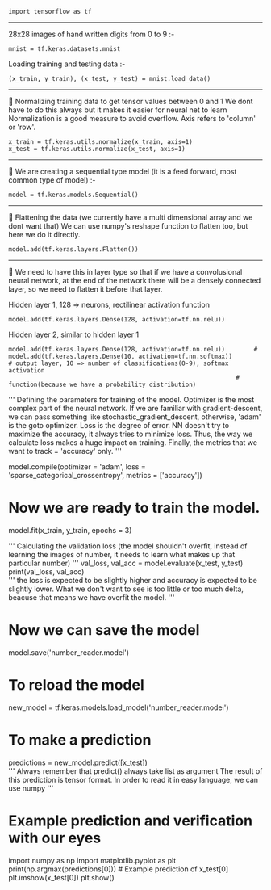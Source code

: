    import tensorflow as tf
    
***
28x28 images of hand written digits from 0 to 9 :-

    mnist = tf.keras.datasets.mnist

Loading training and testing data :-

    (x_train, y_train), (x_test, y_test) = mnist.load_data()

***
💢 Normalizing training data to get tensor values between 0 and 1
We dont have to do this always but it makes it easier for neural net to learn
Normalization is a good measure to avoid overflow. Axis refers to 'column' or 'row'.

    x_train = tf.keras.utils.normalize(x_train, axis=1)
    x_test = tf.keras.utils.normalize(x_test, axis=1)

***
💢 We are creating a sequential type model (it is a feed forward, most common type of model) :-

    model = tf.keras.models.Sequential()

***
💢 Flattening the data (we currently have a multi dimensional array and we dont want that)
We can use numpy's reshape function to flatten too, but here we do it directly.

    model.add(tf.keras.layers.Flatten()) 

***
💢 We need to have this in layer type so that if we have a convolusional neural network,
at the end of the network there will be a densely connected layer, so we need to flatten 
it before that layer.

Hidden layer 1, 128 => neurons, rectilinear activation function

    model.add(tf.keras.layers.Dense(128, activation=tf.nn.relu))
    
Hidden layer 2, similar to hidden layer 1   
    
    model.add(tf.keras.layers.Dense(128, activation=tf.nn.relu))        # 
    model.add(tf.keras.layers.Dense(10, activation=tf.nn.softmax))        # output layer, 10 => number of classifications(0-9), softmax activation
                                                                   # function(because we have a probability distribution)
'''
Defining the parameters for training of the model.
Optimizer is the most complex part of the neural network. If we are familiar with gradient-descent,
we can pass something like stochastic_gradient_descent, otherwise, 'adam' is the goto optimizer.
Loss is the degree of error. NN doesn't try to maximize the accuracy, it always tries to minimize loss.
Thus, the way we calculate loss makes a huge impact on training.
Finally, the metrics that we want to track = 'accuracy' only.
'''

model.compile(optimizer = 'adam',
              loss = 'sparse_categorical_crossentropy',
              metrics = ['accuracy'])

# Now we are ready to train the model.
model.fit(x_train, y_train, epochs = 3)

'''
Calculating the validation loss (the model shouldn't overfit, instead of learning the images of number,
it needs to learn what makes up that particular number)
'''
val_loss, val_acc = model.evaluate(x_test, y_test)
print(val_loss, val_acc)      
'''
the loss is expected to be slightly higher and accuracy is expected to be slightly lower.
What we don't want to see is too little or too much delta, beacuse that means we have
overfit the model.
'''

# Now we can save the model
model.save('number_reader.model')

# To reload the model
new_model = tf.keras.models.load_model('number_reader.model')

# To make a prediction
predictions = new_model.predict([x_test])       
'''
Always remember that predict() always take list as argument
The result of this prediction is tensor format. In order to read
it in easy language, we can use numpy
'''

# Example prediction and verification with our eyes
import numpy as np
import matplotlib.pyplot as plt
print(np.argmax(predictions[0]))        # Example prediction of x_test[0]
plt.imshow(x_test[0])
plt.show()
